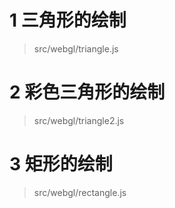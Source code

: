 # 1 三角形的绘制

> src/webgl/triangle.js

# 2 彩色三角形的绘制

> src/webgl/triangle2.js

# 3 矩形的绘制

> src/webgl/rectangle.js